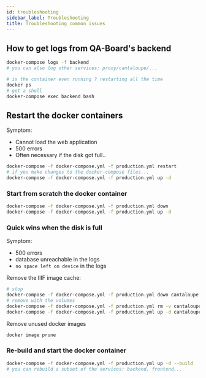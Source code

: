 ```yaml
---
id: troubleshooting
sidebar_label: Troubleshooting
title: Troubleshooting common issues
---
```

## How to get logs from QA-Board's backend
```bash
docker-compose logs -f backend
# you can also log other services: proxy/cantaloupe/...

# is the container even running ? restarting all the time
docker ps
# get a shell
docker-compose exec backend bash
```


## Restart the docker containers
Symptom:
- Cannot load the web application
- 500 errors
- Often necessary if the disk got full..

```bash
docker-compose -f docker-compose.yml -f production.yml restart
# if you make changes to the docker-compose files...
docker-compose -f docker-compose.yml -f production.yml up -d
```

### Start from scratch the docker container
```bash
docker-compose -f docker-compose.yml -f production.yml down
docker-compose -f docker-compose.yml -f production.yml up -d
```


### Quick wins when the disk is full
Symptom:
- 500 errors
- database unreachable in the logs
- `no space left on device` in the logs

Remove the IIIF image cache:
```bash
# stop
docker-compose -f docker-compose.yml -f production.yml down cantaloupe
# remove with the volumes
docker-compose -f docker-compose.yml -f production.yml rm -v cantaloupe
docker-compose -f docker-compose.yml -f production.yml up -d cantaloupe
```

Remove unused docker images
```bash
docker image prune
```

### Re-build and start the docker container
```bash
docker-compose -f docker-compose.yml -f production.yml up -d --build
# you can rebuild a subset of the services: backend, frontend...
```
